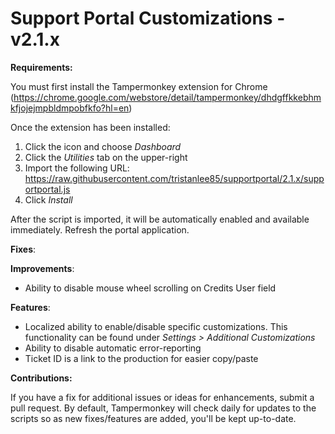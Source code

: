 # Support Portal Customizations - v2.1.x
**Requirements:**

You must first install the Tampermonkey extension for Chrome
(https://chrome.google.com/webstore/detail/tampermonkey/dhdgffkkebhmkfjojejmpbldmpobfkfo?hl=en)

 Once the extension has been installed:
 1. Click the icon and choose *Dashboard*
 2. Click the *Utilities* tab on the upper-right
 3. Import the following URL:
 https://raw.githubusercontent.com/tristanlee85/supportportal/2.1.x/supportportal.js
 4. Click *Install*

After the script is imported, it will be automatically enabled and available immediately. Refresh the portal application.

**Fixes**:


**Improvements**:
 - Ability to disable mouse wheel scrolling on Credits User field
 
**Features**:
 - Localized ability to enable/disable specific customizations. This functionality can be found under *Settings > Additional Customizations*
 - Ability to disable automatic error-reporting
 - Ticket ID is a link to the production for easier copy/paste

**Contributions:**

If you have a fix for additional issues or ideas for enhancements, submit a pull request. By default, Tampermonkey will check daily for updates to the scripts so as new fixes/features are added, you'll be kept up-to-date.
